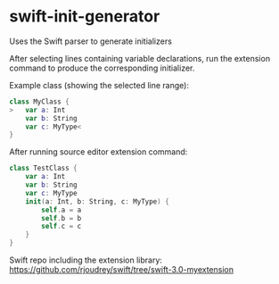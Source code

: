 # swift-init-generator
Uses the Swift parser to generate initializers

After selecting lines containing variable declarations, run the extension command to produce the corresponding initializer.

Example class (showing the selected line range):
``` swift
class MyClass {
>   var a: Int
    var b: String
    var c: MyType<
}
```
After running source editor extension command:
``` swift
class TestClass {
    var a: Int
    var b: String
    var c: MyType
    init(a: Int, b: String, c: MyType) {
        self.a = a
        self.b = b
        self.c = c
    }
}
```

Swift repo including the extension library:
https://github.com/rjoudrey/swift/tree/swift-3.0-myextension
